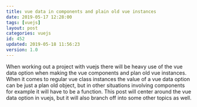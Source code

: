```yaml
---
title: vue data in components and plain old vue instances
date: 2019-05-17 12:28:00
tags: [vuejs]
layout: post
categories: vuejs
id: 452
updated: 2019-05-18 11:56:23
version: 1.0
---
```


When working out a project with vuejs there will be heavy use of the vue data option when making the vue components and plan old vue instances. When it comes to regular vue class instances the value of a vue data option can be just a plan old object, but in other situations involving components for example it will have to be a function. This post will center around the vue data option in vuejs, but it will also branch off into some other topics as well.

<!-- more -->

